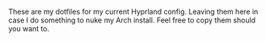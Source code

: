 These are my dotfiles for my current Hyprland config. Leaving them here in case I do something to nuke my Arch install. Feel free to copy them should you want to.
